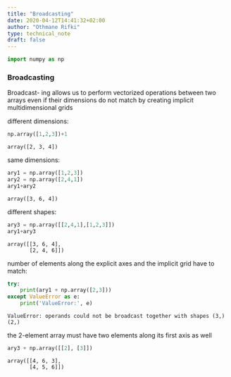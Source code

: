 ```yaml
---
title: "Broadcasting"
date: 2020-04-12T14:41:32+02:00
author: "Othmane Rifki"
type: technical_note
draft: false
---
```


```python
import numpy as np
```

### Broadcasting
Broadcast- ing allows us to perform vectorized operations between two arrays even if their dimensions do not match by creating implicit multidimensional grids

different dimensions:


```python
np.array([1,2,3])+1
```




    array([2, 3, 4])



same dimensions:


```python
ary1 = np.array([1,2,3])
ary2 = np.array([2,4,1])
ary1+ary2
```




    array([3, 6, 4])



different shapes:


```python
ary3 = np.array([[2,4,1],[1,2,3]])
ary1+ary3
```




    array([[3, 6, 4],
           [2, 4, 6]])



number of elements along the explicit axes and the implicit grid have to match:


```python
try:
    print(ary1 + np.array([2,3]))
except ValueError as e:
    print('ValueError:', e)
```

    ValueError: operands could not be broadcast together with shapes (3,) (2,) 


the 2-element array must have two elements along its first axis as well


```python
ary3 + np.array([[2], [3]])
```




    array([[4, 6, 3],
           [4, 5, 6]])




```python

```
